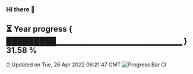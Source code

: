 ### Hi there 👋
⏳ Year progress { █████████▁▁▁▁▁▁▁▁▁▁▁▁▁▁▁▁▁▁▁▁▁ } 31.58 %
---
⏰ Updated on Tue, 26 Apr 2022 06:21:47 GMT
![Progress Bar CI](https://github.com/liununu/liununu/workflows/Progress%20Bar%20CI/badge.svg)
